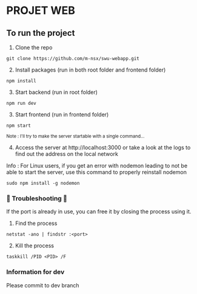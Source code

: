 # PROJET WEB

## To run the project

1. Clone the repo

```
git clone https://github.com/m-nsx/swu-webapp.git
```

2. Install packages (run in both root folder and frontend folder)
```
npm install
```

3. Start backend (run in root folder)

```
npm run dev
```

3. Start frontend (run in frontend folder)

```
npm start
```

<sub> Note : I'll try to make the server startable with a single command... </sub>

4. Access the server at http://localhost:3000 or take a look at the logs to find out the address on the local network

Info : For Linux users, if you get an error with nodemon leading to not be able to start the server, use this command to properly reinstall nodemon

```
sudo npm install -g nodemon
```

### 🤯 Troubleshooting 🤯

If the port is already in use, you can free it by closing the process using it.

1. Find the process

```
netstat -ano | findstr :<port>
```

2. Kill the process

```
taskkill /PID <PID> /F
```

### Information for dev

Please commit to dev branch
